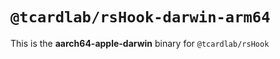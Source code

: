 # `@tcardlab/rsHook-darwin-arm64`

This is the **aarch64-apple-darwin** binary for `@tcardlab/rsHook`
